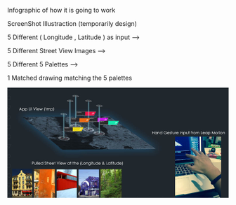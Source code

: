 Infographic of how it is going to work

ScreenShot Illustraction (temporarily design)

5 Different ( Longitude , Latitude ) as input -->

5 Different Street View Images -->

5 Different 5 Palettes -->

1 Matched drawing matching the 5 palettes

![Example Image](../project_images/prog2.jpg?raw=true "Example Image")

